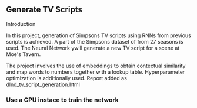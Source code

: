 ## Generate TV Scripts
Introduction

In this project, generation of Simpsons TV scripts using RNNs from previous scripts is achieved. A part of the Simpsons dataset of from 27 seasons is used. The Neural Network ywill generate a new TV script for a scene at Moe's Tavern.

The project involves the use of embeddings to obtain contectual similarity and map words to numbers together with a lookup table.
Hyperparameter optimization is additionally used.
Report added as dlnd_tv_script_generation.html

### Use a GPU instace to train the network
